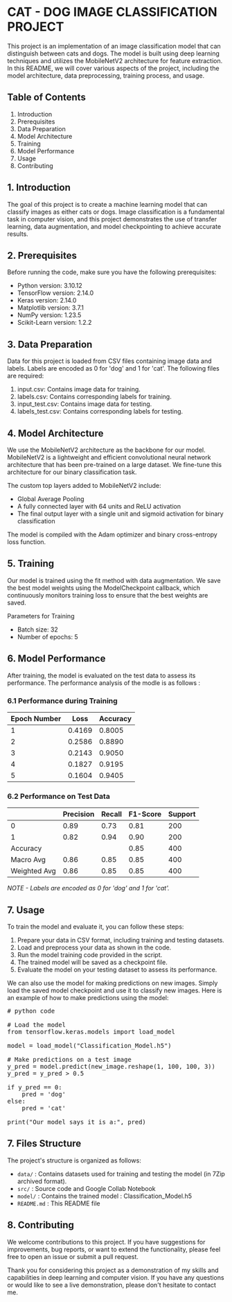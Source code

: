 # CAT - DOG IMAGE CLASSIFICATION PROJECT

This project is an implementation of an image classification model that can distinguish between cats and dogs. The model is built using deep learning techniques and utilizes the MobileNetV2 architecture for feature extraction. In this README, we will cover various aspects of the project, including the model architecture, data preprocessing, training process, and usage.

## Table of Contents

1. Introduction
2. Prerequisites
3. Data Preparation
4. Model Architecture
5. Training
6. Model Performance
7. Usage
8. Contributing

## 1. Introduction
The goal of this project is to create a machine learning model that can classify images as either cats or dogs. Image classification is a fundamental task in computer vision, and this project demonstrates the use of transfer learning, data augmentation, and model checkpointing to achieve accurate results.


## 2. Prerequisites
Before running the code, make sure you have the following prerequisites:

- Python version: 3.10.12 
- TensorFlow version: 2.14.0
- Keras version: 2.14.0
- Matplotlib version: 3.7.1
- NumPy version: 1.23.5
- Scikit-Learn version: 1.2.2

## 3. Data Preparation
Data for this project is loaded from CSV files containing image data and labels. Labels are encoded as 0 for 'dog' and 1 for 'cat'. The following files are required:

1. input.csv: Contains image data for training.
2. labels.csv: Contains corresponding labels for training.
3. input_test.csv: Contains image data for testing.
4. labels_test.csv: Contains corresponding labels for testing.

## 4. Model Architecture
We use the MobileNetV2 architecture as the backbone for our model. MobileNetV2 is a lightweight and efficient convolutional neural network architecture that has been pre-trained on a large dataset. We fine-tune this architecture for our binary classification task.

The custom top layers added to MobileNetV2 include:

- Global Average Pooling
- A fully connected layer with 64 units and ReLU activation
- The final output layer with a single unit and sigmoid activation for binary classification

The model is compiled with the Adam optimizer and binary cross-entropy loss function.

## 5. Training
Our model is trained using the fit method with data augmentation. We save the best model weights using the ModelCheckpoint callback, which continuously monitors training loss to ensure that the best weights are saved.

Parameters for Training
- Batch size: 32
- Number of epochs: 5

## 6. Model Performance
After training, the model is evaluated on the test data to assess its performance. The performance analysis of the modle is as follows : 


### 6.1 Performance during Training
| Epoch Number | Loss | Accuracy | 
| -------- | -------- | -------- |
| 1 | 0.4169 | 0.8005 | 
| 2 | 0.2586 | 0.8890 | 
| 3 | 0.2143 | 0.9050 | 
| 4 | 0.1827 | 0.9195 |
| 5 | 0.1604 | 0.9405 |



### 6.2 Performance on Test Data
| | Precision | Recall | F1-Score | Support |
| ------------ | ------------ | ------------ | ------------ | ------------ |
| 0 | 0.89 | 0.73 | 0.81 | 200 |
| 1 | 0.82 | 0.94 | 0.90 | 200 |
| Accuracy | | | 0.85 | 400 |
| Macro Avg | 0.86 | 0.85 | 0.85 | 400 |
| Weighted Avg | 0.86 | 0.85 | 0.85 | 400 |


*NOTE - Labels are encoded as 0 for 'dog' and 1 for 'cat'.*

## 7. Usage
To train the model and evaluate it, you can follow these steps:

1. Prepare your data in CSV format, including training and testing datasets.
2. Load and preprocess your data as shown in the code.
3. Run the model training code provided in the script.
4. The trained model will be saved as a checkpoint file.
5. Evaluate the model on your testing dataset to assess its performance.
   
We can also use the model for making predictions on new images. Simply load the saved model checkpoint and use it to classify new images. Here is an example of how to make predictions using the model:

<pre>
# python code
    
# Load the model
from tensorflow.keras.models import load_model

model = load_model("Classification_Model.h5")

# Make predictions on a test image
y_pred = model.predict(new_image.reshape(1, 100, 100, 3))
y_pred = y_pred > 0.5

if y_pred == 0:
    pred = 'dog'
else:
    pred = 'cat'

print("Our model says it is a:", pred)
</pre>

## 7. Files Structure
The project's structure is organized as follows:

- `data/`       :         Contains datasets used for training and testing the model (in 7Zip archived format).
- `src/`         :        Source code and Google Collab Notebook
- `model/`     :       Contains the trained model : Classification_Model.h5 
- `README.md`     :       This README file

## 8. Contributing
We welcome contributions to this project. If you have suggestions for improvements, bug reports, or want to extend the functionality, please feel free to open an issue or submit a pull request.


Thank you for considering this project as a demonstration of my skills and capabilities in deep learning and computer vision. If you have any questions or would like to see a live demonstration, please don't hesitate to contact me.

